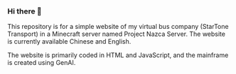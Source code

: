 ### Hi there 👋

This repository is for a simple website of my virtual bus company (StarTone Transport) in a Minecraft server named Project Nazca Server. The website is currently available Chinese and English.

The website is primarily coded in HTML and JavaScript, and the mainframe is created using GenAI.

<!--
**LeePresident/LeePresident** is a ✨ _special_ ✨ repository because its `README.md` (this file) appears on your GitHub profile.

Here are some ideas to get you started:

- 🔭 I’m currently working on ...
- 🌱 I’m currently learning ...
- 👯 I’m looking to collaborate on ...
- 🤔 I’m looking for help with ...
- 💬 Ask me about ...
- 📫 How to reach me: ...
- 😄 Pronouns: ...
- ⚡ Fun fact: ...
-->
